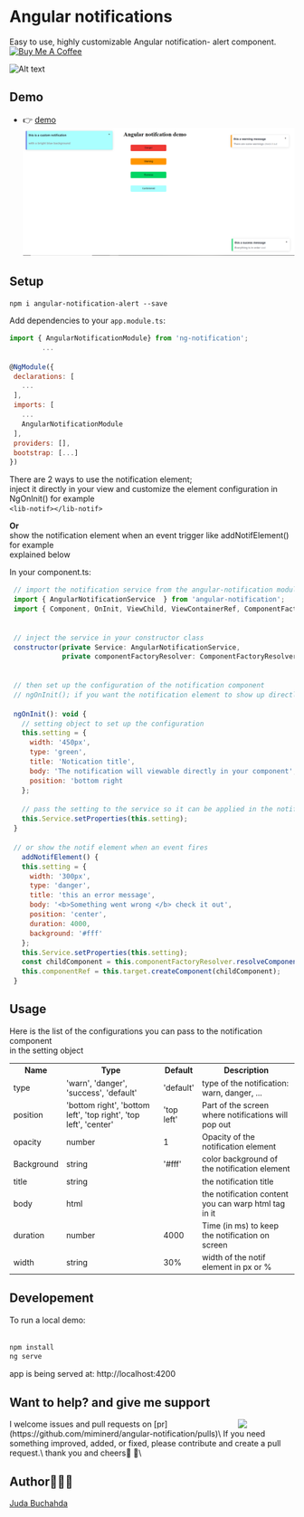 # Angular  notifications

Easy to use, highly customizable Angular notification- alert  component.
<a href="https://www.buymeacoffee.com/judaBuchahda" target="_blank"><img src="https://cdn.buymeacoffee.com/buttons/v2/default-yellow.png" alt="Buy Me A Coffee" style="height: 60px !important; width: auto !important;" ></a>


![Alt text](https://camo.githubusercontent.com/5d0893ba93b18e9359e7d233cf5dd79c0c214fd9ac7b9eb602b664ce2c4452f4/68747470733a2f2f62616467652e667572792e696f2f6a732f7675652d6e6f74696669636174696f6e2e737667)

## Demo

- 👉 [demo](https://angular-notification.herokuapp.com/)
![Alt text](./src/assets/not.PNG)


## Setup

`npm i angular-notification-alert --save`


Add dependencies to your `app.module.ts`:

 ```js
import { AngularNotificationModule} from 'ng-notification';
         ...

@NgModule({
  declarations: [
    ...
  ],
  imports: [
    ...
    AngularNotificationModule
  ],
  providers: [],
  bootstrap: [...]
})

```

There are 2 ways to use the notification element; \
inject it directly in your view and customize the element configuration in NgOnInit() for example\
`<lib-notif></lib-notif>`

<strong>Or </strong> 
<br>
show the notification element when an event trigger like addNotifElement() for example \
explained below

In your component.ts:

 ```js
  // import the notification service from the angular-notification module
  import { AngularNotificationService  } from 'angular-notification';
  import { Component, OnInit, ViewChild, ViewContainerRef, ComponentFactoryResolver, ComponentRef } from '@angular/core';


  // inject the service in your constructor class
  constructor(private Service: AngularNotificationService,
              private componentFactoryResolver: ComponentFactoryResolver) { }


  // then set up the configuration of the notification component 
  // ngOnInit(); if you want the notification element to show up directly in your view

  ngOnInit(): void {
    // setting object to set up the configuration
    this.setting = {
      width: '450px',
      type: 'green',
      title: 'Notication title',
      body: 'The notification will viewable directly in your component',
      position: 'bottom right
    };

    // pass the setting to the service so it can be applied in the notification component. 
    this.Service.setProperties(this.setting);
  }

  // or show the notif element when an event fires 
    addNotifElement() {
    this.setting = {
      width: '300px',
      type: 'danger',
      title: 'this an error message',
      body: '<b>Something went wrong </b> check it out',
      position: 'center',
      duration: 4000,
      background: '#fff'
    };
    this.Service.setProperties(this.setting);
    const childComponent = this.componentFactoryResolver.resolveComponentFactory( NotifComponent );
    this.componentRef = this.target.createComponent(childComponent);
  }
  ```

## Usage

Here is the list of the configurations you can pass to the notification component\
in the setting object


<table>
  <tr>
    <th>Name</th>
    <th>Type</th>
    <th>Default</th>
     <th>Description</th>
  </tr>
  <tr>
    <td>type</td>
    <td>'warn',  'danger',  'success',  'default'</td>
    <td>'default'</td>
    <td>type of the notification: warn, danger, ...</td>
  </tr>
  <tr>
    <td>position</td>
    <td>'bottom right', 'bottom left', 'top right', 'top left',  'center' </td>
    <td>'top left'</td>
    <td>Part of the screen where notifications will pop out</td>
  </tr>
  <tr>
    <td>opacity</td>
    <td>number </td>
    <td>1</td>
    <td>Opacity of the notification element</td>
  </tr>
  <tr>
    <td>Background</td>
    <td>string</td>
    <td>'#fff'</td>
    <td> color background of the notification element</td>
  </tr>
  <tr>
    <td>title</td>
    <td>string</td>
    <td></td>
    <td>the notification title</td>
  </tr>
  <tr>
    <td>body</td>
    <td>html</td>
    <td></td>
    <td>the notification content you can warp html tag in it</td>
  </tr>
  <tr>
    <td>duration</td>
    <td>number</td>
    <td>4000</td>
    <td> Time (in ms) to keep the notification on screen</td>
  </tr>
  <tr>
    <td>width</td>
    <td>string</td>
    <td>30%</td>
    <td> width of the notif element in px or %</td>
  </tr>
</table>

## Developement
To run a local demo:
```js

npm install 
ng serve

```
app is being served at: http://localhost:4200

## Want to help? and give me support 
<img align="right" width="100px"  src="https://camo.githubusercontent.com/f5054ffcd4245c10d3ec85ef059e07aacf787b560f83ad4aec2236364437d097/68747470733a2f2f696d672e736869656c64732e696f2f62616467652f636f6e747269627574696f6e732d77656c636f6d652d627269676874677265656e2e7376673f7374796c653d666c6174">
I welcome issues and pull requests on [pr](https://github.com/miminerd/angular-notification/pulls)\
If you need something improved, added, or fixed, please contribute and create a pull request.\
thank you and cheers🍕 🍕\ 

 ## Author👩🏻‍💻
[Juda Buchahda](https://juda-landing-cv.herokuapp.com)
